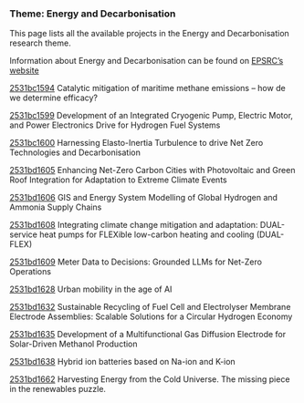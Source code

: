 ### Theme: Energy and Decarbonisation

This page lists all the available projects in the Energy and Decarbonisation research theme.

Information about Energy and Decarbonisation can be found on [EPSRC’s website](https://www.ukri.org/what-we-offer/browse-our-areas-of-investment-and-support/energy-theme/)

[2531bc1594](../projects/2531bc1594.md) Catalytic mitigation of maritime methane emissions – how de we determine efficacy?

[2531bc1599](../projects/2531bc1599.md) Development of an Integrated Cryogenic Pump, Electric Motor, and Power Electronics Drive for Hydrogen Fuel Systems

[2531bc1600](../projects/2531bc1600.md) Harnessing Elasto-Inertia Turbulence to drive Net Zero Technologies and Decarbonisation

[2531bd1605](../projects/2531bd1605.md) Enhancing Net-Zero Carbon Cities with Photovoltaic and Green Roof Integration for Adaptation to Extreme Climate Events

[2531bd1606](../projects/2531bd1606.md) GIS and Energy System Modelling of Global Hydrogen and Ammonia Supply Chains

[2531bd1608](../projects/2531bd1608.md) Integrating climate change mitigation and adaptation: DUAL-service heat pumps for FLEXible low-carbon heating and cooling (DUAL-FLEX)

[2531bd1609](../projects/2531bd1609.md) Meter Data to Decisions: Grounded LLMs for Net-Zero Operations

[2531bd1628](../projects/2531bd1628.md) Urban mobility in the age of AI

[2531bd1632](../projects/2531bd1632.md) Sustainable Recycling of Fuel Cell and Electrolyser Membrane Electrode Assemblies: Scalable Solutions for a Circular Hydrogen Economy

[2531bd1635](../projects/2531bd1635.md) Development of a Multifunctional Gas Diffusion Electrode for Solar-Driven Methanol Production

[2531bd1638](../projects/2531bd1638.md) Hybrid ion batteries based on Na-ion and K-ion

[2531bd1662](../projects/2531bd1662.md) Harvesting Energy from the Cold Universe. The missing piece in the renewables puzzle.

